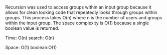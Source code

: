 Recursion was used to access groups within an input group because it allows for clean 
looking code that repeatedly looks through groups within groups. This process takes 
O(n) where n is the number of users and groups within the input group. The space 
complexity is O(1) because a single boolean value is returned.

Time: O(n)
    search: O(n)

Space: O(1)
    boolean:O(1)